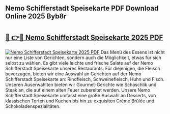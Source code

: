 ## Nemo Schifferstadt Speisekarte PDF Download Online 2025 Byb8r

# <h2><a href="http://gc781gf.nevu.top/?p=Nemo+Schifferstadt+Speisekarte">🔗 👉🔴 Nemo Schifferstadt Speisekarte 2025 PDF</a></h2>

[![Nemo Schifferstadt Speisekarte 2025 PDF](https://i.imgur.com/dBaPXMq.png)](http://gc781gf.nevu.top/?p=Nemo+Schifferstadt+Speisekarte)
Das Menü des Essens ist nicht nur eine Liste von Gerichten, sondern auch die Möglichkeit, etwas für sich selbst zu wählen. Es gibt viele leichte und frische Salate auf der Nemo Schifferstadt Speisekarte unseres Restaurants. Für diejenigen, die Fleisch bevorzugen, bieten wir eine Auswahl an Gerichten auf der Nemo Schifferstadt Speisekarte an: Rindfleisch, Schweinefleisch, Huhn und Fisch. Unseren Auserwählten bieten wir Gourmet-Gerichte wie Schaschlik und Steak an, die auf einem alten Feuer zubereitet werden. Unsere Nemo Schifferstadt Speisekarte umfasst eine große Auswahl an Desserts, von klassischen Torten und Kuchen bis hin zu exquisiten Crème Brûlée und Schokoladenspezialitäten.

